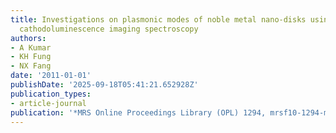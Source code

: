 ```yaml
---
title: Investigations on plasmonic modes of noble metal nano-disks using high-resolution
  cathodoluminescence imaging spectroscopy
authors:
- A Kumar
- KH Fung
- NX Fang
date: '2011-01-01'
publishDate: '2025-09-18T05:41:21.652928Z'
publication_types:
- article-journal
publication: '*MRS Online Proceedings Library (OPL) 1294, mrsf10-1294-m*'
---
```

